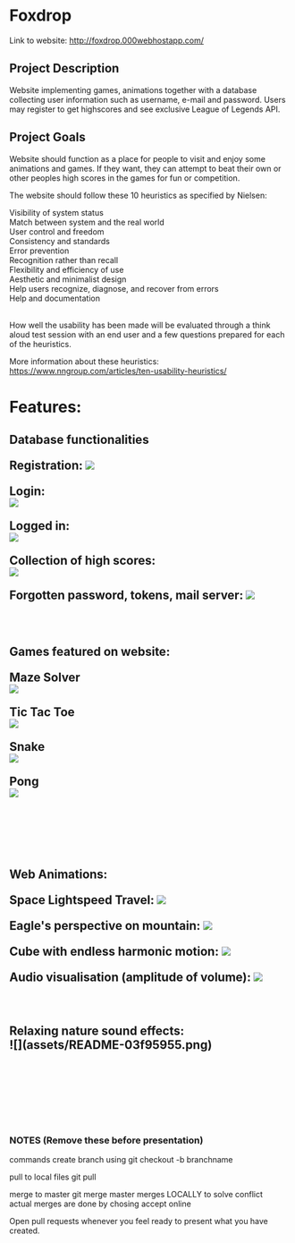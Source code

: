 # Foxdrop
Link to website:
http://foxdrop.000webhostapp.com/

## Project Description
Website implementing games, animations together with a database collecting user information such as username, e-mail and password. Users may register to get highscores and see exclusive League of Legends API.

## Project Goals
Website should function as a place for people to visit and enjoy some animations and games. If they want, they can attempt to beat their own or other peoples high scores in the games for fun or competition.

The website should follow these 10 heuristics as specified by Nielsen:

Visibility of system status <br>
Match between system and the real world <br>
User control and freedom <br>
Consistency and standards <br>
Error prevention <br>
Recognition rather than recall <br>
Flexibility and efficiency of use <br>
Aesthetic and minimalist design <br>
Help users recognize, diagnose, and recover from errors <br>
Help and documentation <br>
<br>

How well the usability has been made will be evaluated through a think aloud test session with an end user and a few questions prepared for each of the heuristics. <br>

More information about these heuristics: <br>
https://www.nngroup.com/articles/ten-usability-heuristics/

<h1> Features:


<h2> Database functionalities

Registration:
![](assets/README-89edb556.PNG)


Login: <br>
![](assets/README-79218f64.PNG)

Logged in: <br>
![](assets/README-759211cd.png)

Collection of high scores: <br>
![](assets/README-217e2d5a.PNG)


Forgotten password, tokens, mail server:
![](assets/README-dca6d69b.PNG)

<br>

<h2> Games featured on website:

Maze Solver <br>![](assets/README-a23915d8.jpg)

Tic Tac Toe <br>
![](assets/README-2413b152.png)

Snake <br>
![](assets/README-1a481945.jpg)

Pong <br>
![](assets/README-e1c635d6.png)

<br>
<br>
<br>

<h2> Web Animations:

Space Lightspeed Travel:
![](assets/README-d9c65a14.PNG)

Eagle's perspective on mountain:
![](assets/README-1136a290.PNG)

Cube with endless harmonic motion:
![](assets/README-c0c6689c.png)

Audio visualisation (amplitude of volume):
![](assets/README-11f84947.png)


<br>
<br>
Relaxing nature sound effects: <br>
![](assets/README-03f95955.png)

<br>
<br>
<br>
<br>
<br>
<br>

### NOTES (Remove these before presentation)

commands
create branch using     git checkout -b branchname

pull to local files     git pull

merge to master         git merge master      merges LOCALLY to solve conflict  
actual merges are done by chosing accept online

Open pull requests whenever you feel ready to present what you have created.
